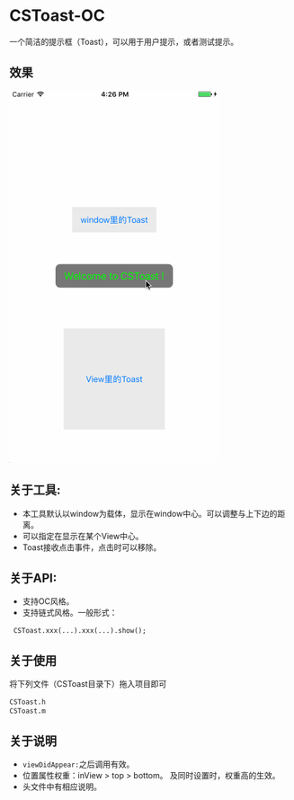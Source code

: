 # CSToast-OC

一个简洁的提示框（Toast），可以用于用户提示，或者测试提示。

## 效果

![](/resource/CSToast.gif)

##  关于工具:

 - 本工具默认以window为载体，显示在window中心。可以调整与上下边的距离。
 - 可以指定在显示在某个View中心。
 - Toast接收点击事件，点击时可以移除。
 
##  关于API:

 - 支持OC风格。
 - 支持链式风格。一般形式：

```
 CSToast.xxx(...).xxx(...).show();
```
 
##  关于使用

将下列文件（CSToast目录下）拖入项目即可

```
CSToast.h
CSToast.m
```
 
##  关于说明

- `viewDidAppear:`之后调用有效。
- 位置属性权重：inView > top > bottom。 及同时设置时，权重高的生效。
- 头文件中有相应说明。